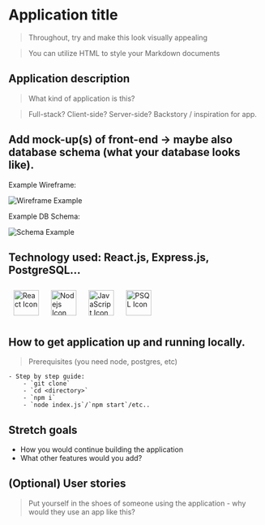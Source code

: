 # Application title
> Throughout, try and make this look visually appealing

> You can utilize HTML to style your Markdown documents

## Application description 
> What kind of application is this?

> Full-stack? Client-side? Server-side? Backstory / inspiration for app.

## Add mock-up(s) of front-end -> maybe also database schema (what your database looks like).
Example Wireframe:

<img alt='Wireframe Example' src="https://cdn-images.visual-paradigm.com/handbooks/agile-handbook/wireframe/01-youtube-wireframe-example.png" max-height='400px'>

Example DB Schema:

<img alt='Schema Example' src="https://cdn.filestackcontent.com/auto_image//compress/cache=expiry:max/7gaVTEQBOOslYsJ2hzYA" max-height='400px'>

## Technology used: React.js, Express.js, PostgreSQL...

<img alt='React Icon' src="https://upload.wikimedia.org/wikipedia/commons/thumb/a/a7/React-icon.svg/1280px-React-icon.svg.png" height='50px' style='margin: 10px;'>
<img alt='Nodejs Icon' src="https://cdn.freebiesupply.com/logos/large/2x/nodejs-icon-logo-png-transparent.png" height='50px' style='margin: 10px;'>
<img alt='JavaScript Icon' src="https://www.freepnglogos.com/uploads/javascript-png/javascript-vector-logo-yellow-png-transparent-javascript-vector-12.png" height='50px' style='margin: 10px;'>
<img alt='PSQL Icon' src="https://user-images.githubusercontent.com/24623425/36042969-f87531d4-0d8a-11e8-9dee-e87ab8c6a9e3.png" height='50px' style='margin: 10px;'>


## How to get application up and running locally.
>Prerequisites (you need node, postgres, etc)

    - Step by step guide:
        - `git clone`
        - `cd <directory>`
        - `npm i`
        - `node index.js`/`npm start`/etc..

## Stretch goals
- How you would continue building the application 
- What other features would you add?

## (Optional) User stories
> Put yourself in the shoes of someone using the application - why would they use an app like this?